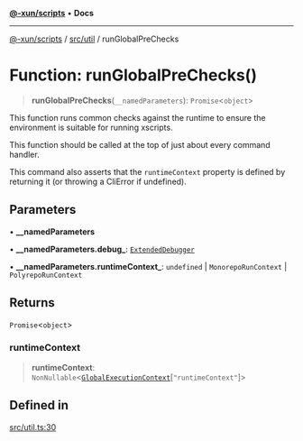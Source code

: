 [**@-xun/scripts**](../../../README.md) • **Docs**

***

[@-xun/scripts](../../../README.md) / [src/util](../README.md) / runGlobalPreChecks

# Function: runGlobalPreChecks()

> **runGlobalPreChecks**(`__namedParameters`): `Promise`\<`object`\>

This function runs common checks against the runtime to ensure the
environment is suitable for running xscripts.

This function should be called at the top of just about every command
handler.

This command also asserts that the `runtimeContext` property is defined by
returning it (or throwing a CliError if undefined).

## Parameters

• **\_\_namedParameters**

• **\_\_namedParameters.debug\_**: [`ExtendedDebugger`](../../../lib/debug-extended/interfaces/ExtendedDebugger.md)

• **\_\_namedParameters.runtimeContext\_**: `undefined` \| `MonorepoRunContext` \| `PolyrepoRunContext`

## Returns

`Promise`\<`object`\>

### runtimeContext

> **runtimeContext**: `NonNullable`\<[`GlobalExecutionContext`](../../configure/type-aliases/GlobalExecutionContext.md)\[`"runtimeContext"`\]\>

## Defined in

[src/util.ts:30](https://github.com/Xunnamius/xscripts/blob/ce701f3d57da9f82ee0036320bc62d5c51233011/src/util.ts#L30)
